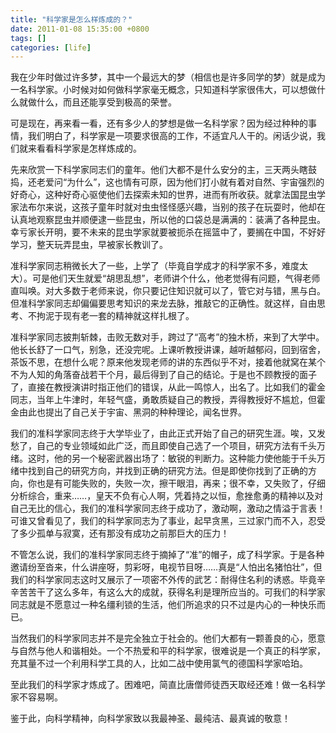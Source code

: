 ```yaml
---
title: "科学家是怎么样炼成的？"
date: 2011-01-08 15:35:00 +0800
tags: []
categories: [life]
---
```


我在少年时做过许多梦，其中一个最远大的梦（相信也是许多同学的梦）就是成为一名科学家。小时候对如何做科学家毫无概念，只知道科学家很伟大，可以想做什么就做什么，而且还能享受到极高的荣誉。

<!--more-->

可是现在，再来看一看，还有多少人的梦想是做一名科学家？因为经过种种的事情，我们明白了，科学家是一项要求很高的工作，不适宜凡人干的。闲话少说，我们就来看看科学家是怎样炼成的。

先来欣赏一下科学家同志们的童年。他们大都不是什么安分的主，三天两头瞎鼓捣，还老爱问“为什么”，这也情有可原，因为他们打小就有着对自然、宇宙强烈的好奇心，这种好奇心驱使他们去探索未知的世界，进而有所收获。就拿法国昆虫学家法布尔来说，这孩子童年时就对虫虫怪怪感兴趣，当别的孩子在玩耍时，他却在认真地观察昆虫并顺便逮一些昆虫，所以他的口袋总是满满的：装满了各种昆虫。幸亏家长开明，要不未来的昆虫学家就要被扼杀在摇篮中了，要搁在中国，不好好学习，整天玩弄昆虫，早被家长教训了。

准科学家同志稍微长大了一些，上学了（毕竟自学成才的科学家不多，难度太大）。可是他们天生就爱“胡思乱想”，老师讲个什么，他老觉得有问题，气得老师直叫唤。对大多数于老师来说，你只要记住知识就可以了，管它对与错，黑与白。但准科学家同志却偏偏要思考知识的来龙去脉，推敲它的正确性。就这样，自由思考、不拘泥于现有老一套的精神就这样扎根了。

准科学家同志披荆斩棘，击败无数对手，跨过了“高考”的独木桥，来到了大学中。他长长舒了一口气，别急，还没完呢。上课听教授讲课，越听越郁闷，回到宿舍，茶饭不思，在想什么呢？原来他发现老师的讲的东西似乎不对，接着他就窝在某个不为人知的角落奋战若干个月，最后得到了自己的结论。于是也不顾教授的面子了，直接在教授演讲时指正他们的错误，从此一鸣惊人，出名了。比如我们的霍金同志，当年上牛津时，年轻气盛，勇敢质疑自己的教授，弄得教授好不尴尬，但霍金由此也提出了自己关于宇宙、黑洞的种种理论，闻名世界。

我们的准科学家同志终于大学毕业了，由此正式开始了自己的研究生涯。唉，又发愁了，自己的专业领域如此广泛，而且即使自己选了一个项目，研究方法有千头万绪。这时，他的另一个秘密武器出场了：敏锐的判断力。这种能力使他能于千头万绪中找到自己的研究方向，并找到正确的研究方法。但是即使你找到了正确的方向，你也是有可能失败的，失败一次，擦干眼泪，再来；很不幸，又失败了，仔细分析综合，重来……，皇天不负有心人啊，凭着持之以恒，愈挫愈勇的精神以及对自己无比的信心，我们的准科学家同志终于成功了，激动啊，激动之情溢于言表！可谁又曾看见了，我们的科学家同志为了事业，起早贪黑，三过家门而不入，忍受了多少孤单与寂寞，还有那没有成功之前那巨大的压力！

不管怎么说，我们的准科学家同志终于摘掉了“准”的帽子，成了科学家。于是各种邀请纷至沓来，什么讲座呀，剪彩呀，电视节目呀……真是“人怕出名猪怕壮”，但我们的科学家同志这时又展示了一项密不外传的武艺：耐得住名利的诱惑。毕竟辛辛苦苦干了这么多年，有这么大的成就，获得名利是理所应当的。可我们的科学家同志就是不愿意过一种名缰利锁的生活，他们所追求的只不过是内心的一种快乐而已。

当然我们的科学家同志并不是完全独立于社会的。他们大都有一颗善良的心，愿意与自然与他人和谐相处。一个不热爱和平的科学家，很难说是一个真正的科学家，充其量不过一个利用科学工具的人，比如二战中使用氯气的德国科学家哈珀。

至此我们的科学家才炼成了。困难吧，简直比唐僧师徒西天取经还难！做一名科学家不容易啊。

鉴于此，向科学精神，向科学家致以我最神圣、最纯洁、最真诚的敬意！
